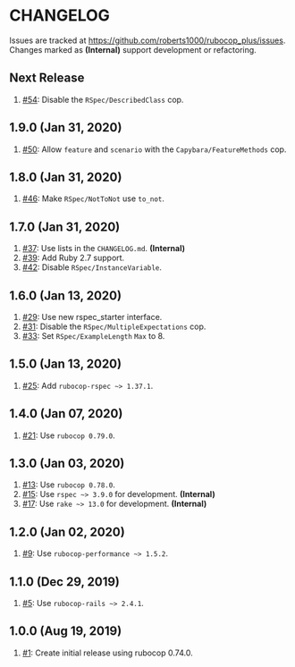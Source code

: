# CHANGELOG

Issues are tracked at https://github.com/roberts1000/rubocop_plus/issues. Changes marked as **(Internal)** support  development or refactoring.

## Next Release

1. [#54](../../issues/54): Disable the `RSpec/DescribedClass` cop.

## 1.9.0 (Jan 31, 2020)

1. [#50](../../issues/50): Allow `feature` and `scenario` with the `Capybara/FeatureMethods` cop.

## 1.8.0 (Jan 31, 2020)

1. [#46](../../issues/46): Make `RSpec/NotToNot` use `to_not`.

## 1.7.0 (Jan 31, 2020)

1. [#37](../../issues/37): Use lists in the `CHANGELOG.md`. **(Internal)**
1. [#39](../../issues/39): Add Ruby 2.7 support.
1. [#42](../../issues/42): Disable `RSpec/InstanceVariable`.

## 1.6.0 (Jan 13, 2020)

1. [#29](../../issues/29): Use new rspec_starter interface.
1. [#31](../../issues/31): Disable the `RSpec/MultipleExpectations` cop.
1. [#33](../../issues/33): Set `RSpec/ExampleLength` `Max` to 8.

## 1.5.0 (Jan 13, 2020)

1. [#25](../../issues/25): Add `rubocop-rspec ~> 1.37.1`.

## 1.4.0 (Jan 07, 2020)

1. [#21](../../issues/21): Use `rubocop 0.79.0`.

## 1.3.0 (Jan 03, 2020)

1. [#13](../../issues/13): Use `rubocop 0.78.0`.
1. [#15](../../issues/15): Use `rspec ~> 3.9.0` for development. **(Internal)**
1. [#17](../../issues/17): Use `rake ~> 13.0` for development. **(Internal)**

## 1.2.0 (Jan 02, 2020)

1. [#9](../../issues/9): Use `rubocop-performance ~> 1.5.2`.

## 1.1.0 (Dec 29, 2019)

1. [#5](../../issues/5): Use `rubocop-rails ~> 2.4.1`.

## 1.0.0 (Aug 19, 2019)

1. [#1](../../issues/1): Create initial release using rubocop 0.74.0.
